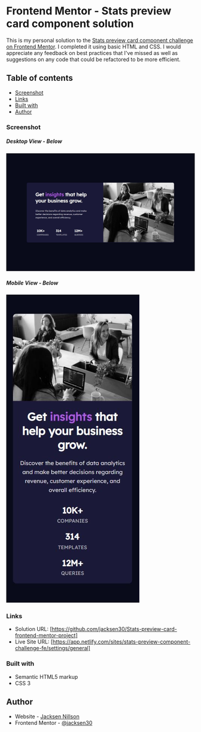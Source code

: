 # Frontend Mentor - Stats preview card component solution

This is my personal solution to the [Stats preview card component challenge on Frontend Mentor](https://www.frontendmentor.io/challenges/stats-preview-card-component-8JqbgoU62). I completed it using basic HTML and CSS. I would appreciate any feedback on best practices that I've missed as well as suggestions on any code that could be refactored to be more efficient.


## Table of contents

  - [Screenshot](#screenshot)
  - [Links](#links)
  - [Built with](#built-with)
  - [Author](#author)

### Screenshot
##### Desktop View - Below
![Desktop Screenshot](./images/desktop-submission-1.JPG)

##### Mobile View - Below
![Mobile Screenshot](./images/mobile-submission-1.JPG)



### Links

- Solution URL: [https://github.com/jacksen30/Stats-preview-card-frontend-mentor-project]
- Live Site URL: [https://app.netlify.com/sites/stats-preview-component-challenge-fe/settings/general]

### Built with

- Semantic HTML5 markup
- CSS 3 

## Author

- Website - [Jacksen Nillson](https://www.devbyjacksen.com)
- Frontend Mentor - [@jacksen30](https://www.frontendmentor.io/profile/jacksen30)